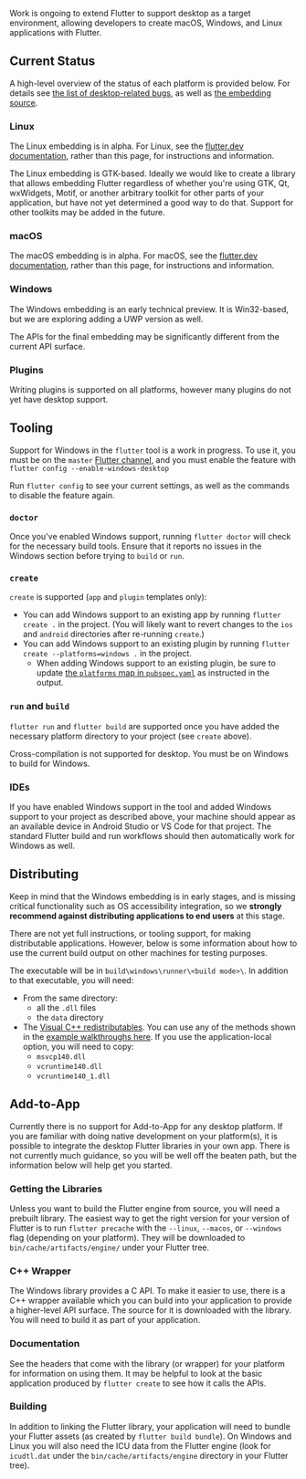 Work is ongoing to extend Flutter to support desktop as a target environment, allowing developers to create macOS, Windows, and Linux applications with Flutter.

## Current Status

A high-level overview of the status of each platform is provided below. For details see
[the list of desktop-related bugs](https://github.com/flutter/flutter/issues?utf8=%E2%9C%93&q=is%3Aissue+is%3Aopen+label%3A%22a%3A+desktop%22),
as well as [the embedding source](https://github.com/flutter/engine/tree/master/shell/platform/).

### Linux

The Linux embedding is in alpha. For Linux, see the
[flutter.dev documentation](https://flutter.dev/desktop), rather than this page, for instructions and
information. 

The Linux embedding is GTK-based. Ideally we would like to create a library that allows embedding Flutter regardless of whether you're using GTK, Qt, wxWidgets, Motif, or another arbitrary toolkit for other parts of your application, but have not yet determined a good way to do that. Support for other toolkits may be added in the future.

### macOS

The macOS embedding is in alpha. For macOS, see the
[flutter.dev documentation](https://flutter.dev/desktop), rather than this page, for instructions and
information.

### Windows

The Windows embedding is an early technical preview. It is Win32-based, but we are exploring adding a UWP
version as well.

The APIs for the final embedding may be significantly different from the current API surface.

### Plugins

Writing plugins is supported on all platforms, however many plugins do not yet have
desktop support.

## Tooling

Support for Windows in the `flutter` tool is a work in progress. To use it, you must be on the `master` [Flutter channel](https://github.com/flutter/flutter/wiki/Flutter-build-release-channels), and you must enable the feature with `flutter config --enable-windows-desktop`

Run `flutter config` to see your current settings, as well as the commands to disable the feature again.

### `doctor`

Once you've enabled Windows support, running `flutter doctor` will check for the necessary build tools. Ensure that it reports no issues in the Windows section before trying to `build` or `run`.

### `create`

`create` is supported (`app` and `plugin` templates only):
* You can add Windows support to an existing app by running `flutter create .` in the project. (You will likely want to revert changes to the `ios` and `android` directories after re-running `create`.)
* You can add Windows support to an existing plugin by running `flutter create --platforms=windows .` in the project.
  * When adding Windows support to an existing plugin, be sure to update [the `platforms` map in `pubspec.yaml`](https://flutter.dev/docs/development/packages-and-plugins/developing-packages#plugin-platforms) as instructed in the output.

### `run` and `build`

`flutter run` and `flutter build` are supported once you have added the necessary platform directory to your project (see `create` above).

Cross-compilation is not supported for desktop. You must be on Windows to build for Windows.

### IDEs ###

If you have enabled Windows support in the tool and added Windows support to your project as described above, your machine should appear as an available device in Android Studio or VS Code for that project. The standard Flutter build and run workflows should then automatically work for Windows as well.

## Distributing

Keep in mind that the Windows embedding is in early stages, and is missing critical functionality such as OS accessibility integration, so we **strongly recommend against distributing applications to end users** at this stage.

There are not yet full instructions, or tooling support, for making distributable applications. However, below is some information about how to use the current build output on other machines for testing purposes.

The executable will be in `build\windows\runner\<build mode>\`. In addition to that executable, you will need:
- From the same directory:
  - all the `.dll` files
  - the `data` directory
- The [Visual C++ redistributables](https://docs.microsoft.com/en-us/cpp/windows/redistributing-visual-cpp-files?view=vs-2019). You can use any of the methods shown in the [example walkthroughs here](https://docs.microsoft.com/en-us/cpp/windows/deployment-examples?view=vs-2019). If you use the application-local option, you will need to copy:
  - `msvcp140.dll`
  - `vcruntime140.dll`
  - `vcruntime140_1.dll`

## Add-to-App

Currently there is no support for Add-to-App for any desktop platform. If you are familiar with doing native development on your platform(s), it is possible to integrate the desktop Flutter libraries in your own app. There is not currently much guidance, so you will be well off the beaten path, but the information below will help get you started.

### Getting the Libraries

Unless you want to build the Flutter engine from source, you will need a prebuilt library. The easiest way to get the right version for your version of Flutter is to run `flutter precache` with the `--linux`, `--macos`, or `--windows` flag (depending on your platform). They will be downloaded to `bin/cache/artifacts/engine/` under your Flutter tree.

### C++ Wrapper

The Windows library provides a C API. To make it easier to use, there is a C++ wrapper available
which you can build into your application to provide a higher-level API surface. The source for it is downloaded with the library. You will need to build it as part of your application.

### Documentation

See the headers that come with the library (or wrapper) for your platform for information on using them. It may be helpful to look at the basic application produced by `flutter create` to see how it calls the APIs.

### Building

In addition to linking the Flutter library, your application will need to bundle your Flutter assets (as created by `flutter build bundle`). On Windows and Linux you will also need the ICU data from the Flutter engine
(look for `icudtl.dat` under the `bin/cache/artifacts/engine` directory in your Flutter tree).